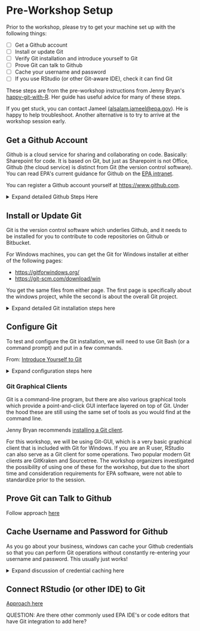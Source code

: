 # Pre-Workshop Setup

Prior to the workshop, please try to get your machine set up with the following things:

- [ ] Get a Github account
- [ ] Install or update Git
- [ ] Verify Git installation and introduce yourself to Git
- [ ] Prove Git can talk to Github
- [ ] Cache your username and password
- [ ] If you use RStudio (or other Git-aware IDE), check it can find Git

These steps are from the pre-workshop instructions from Jenny Bryan's [happy-git-with-R](http://happygitwithr.com/workshops). Her guide has useful advice for many of these steps.

If you get stuck, you can contact Jameel (alsalam.jameel@epa.gov). He is happy to help troubleshoot. Another alternative is to try to arrive at the workshop session early.


## Get a Github Account

Github is a cloud service for sharing and collaborating on code. Basically: Sharepoint for code. It is based on Git, but just as Sharepoint is not Office, Github (the cloud service) is distinct from Git (the version control software). You can read EPA's current guidance for Github on the [EPA intranet](https://www.epa.gov/webguide/github-guidance).

You can register a Github account yourself at https://www.github.com. 

<details>
  <summary>Expand detailed Github Steps Here</summary>
  

![](img/github/01_github_signup.png)

You probably want to choose a generic username like `jameelalsalam` and associate your EPA email address with it.

While most things about your account can be changed later, it is hard to change the username. Jenny Bryan has some [discussion  here](http://happygitwithr.com/github-acct.html#github-acct). 

A Github account can be associated with multiple email addresses. The EPA Github Guidance states that EPA employees should [create a new account associated with their EPA email address](https://www.epa.gov/webguide/github-guidance#who) when contributing to a repository associated with the EPA organization. However, Github recommends that users have only [one account for both personal and professional repositories](https://help.github.com/articles/merging-multiple-user-accounts/). 

![](img/github/02_signup.png)

The page that opens next can be skipped, unless you want to provide Microsoft some information about yourself.

![](img/github/03_signup.png)

You are now inside Github. Click the button **"Start a Project"**

![](img/github/04_start_proj.png)

A page will open, where you will be asked to confirm your email.

![](img/github/05_confirm_email.png)

Log in to the email account you used to register and confirm your account registration. This concludes teh Github registration process.

![](img/github/05_confirm_email2.png)

</details>

## Install or Update Git

Git is the version control software which underlies Github, and it needs to be installed for you to contribute to code repositories on Github or Bitbucket.

For Windows machines, you can get the Git for Windows installer at either of the following pages:
* https://gitforwindows.org/
* https://git-scm.com/download/win

You get the same files from either page. The first page is specifically about the windows project, while the second is about the overall Git project.

<details>
  <summary>Expand detailed Git installation steps here</summary>

### Free Software

Git is free, open-source software. As part of the workshop we are trying to arrange a BigFix push such that a Git installation could be pushed to everyones' computer by EISD (formerly EZtech) remotely. If you are using a personal computer for the workshop, or if your office is not supported by EISD, or if you just want to be on the safe side, go on ahead.

Make sure to do your free software request form in advance! EISD uses these forms to track software installs. The following language could be used:

Link to [free software form on sharepoint](https://usepa.sharepoint.com/sites/EZForms/SitePages/Home.aspx)

**Justification:** Git is a version control system (VCS) used to track changes and collaborate on code development in conjunction with services such as Github and Bitbucket. Git and Github allows developers to follow open source projects, share code, and track code changes through the development process. Git is necessary for using the EPA Github account or Bitbucket server. The windows version of Git ("Git for Windows") is available for download here: https://gitforwindows.org/
**Software Title:** Git


### Install Location

Make sure you know where Git is installed! Some places it may have ended up:

* `C:\Program Files\Git`
* `C:\Users\<USERNAME>\AppData\Local\Programs\Git`
* `C:\Users\<USERNAME>\Programs\Git\`
    
(Note that the `AppData` directory is hidden.)

It is possible to install Git in a user directory for easy updating later.

Another way to try to find a Git installation or to test that Git is accessible is to type `where git` from Git-Bash or a command prompt.


### Options

During the installation process, the installer asks several questions about how you would like to set up Git for Windows. I have found the default options to work well! (and you can change them later anyway)

If you want the details, screenshots and commentary are below.



1.	Install default components including Git Bash and Git GUI

Git Bash is a unix-like command prompt for using Git. Git-GUI is a basic graphical interface, again for using Git. We will use both in the workshop.

![](img/git_install/01_gitinstall_components.PNG)


2.	Nano editor

Git occasionally needs a command line text editor, this determines what it will open. I have found nano easier than vim, but neither is particularly natural.

![](img/git_install/02_git_editor_default.PNG)


3.	Use Git from the windows command prompt

![](img/git_install/03_git_cmd_path.PNG)


4.	Default OpenSSL library

![](img/git_install/04_git_https_backend.PNG)


5.	Checkout Windows-style, commit Unix-style.

This option ensures that people on Windows, Mac, and Linux machines can all collaborate on the same files. Since most EPA users are on windows, this probably usually isn't a big deal in any case.

![](img/git_install/05_git_line_endings.PNG)


6.	Use MinTTY (the default terminal)

![](img/git_install/06_git_terminal.PNG)


7.	Credential manager. When you access your Github account, Git will ask for your username and password. The windows credential manager will cache your password so that you don't need to re-enter it every time. In addition, you can access your cached credentials later by going to Control Panel > Credential Manager > Windows Credentials > Generic Credentials

![](img/git_install/07_git_credential_mgr.PNG)

</details>


## Configure Git 

To test and configure the Git installation, we will need to use Git Bash (or a command prompt) and put in a few commands.

From: [Introduce Yourself to Git](http://happygitwithr.com/hello-git.html)

<details>
  <summary>Expand configuration steps here</summary>

To open Git Bash, you can search for it in the start menu:

![](img/git_config/01_startmenu.png)

This will open up the Bash terminal. The prompt looks a little different than you might be used to. You can use `pwd` to find out what directory you are in.

![](img/git_config/02_bash_pwd.png)

I like to pin Git-Bash to the task bar for easy access by right-clicking:

![](img/git_config/03_pin_bash.png)

To see whether Git is working, type the following:

    git --version
    
Hopefully you see something like:

![](img/git_config/04a_git_version_bash.png)


Configure Git by adding your user name and email

    git config --global user.name "Sharon D Kenny"
    git config --global user.email sharon.d.kenny@gmail.com
    
![](img/git_config/05_config.png)

This sort of approach can be used for other configuration to. If you use Notepad++, maybe you want to tell Git to use that for your text editor:

![](img/git_config/06_change_editor.png)

Confirm the configuration entries you provided:

    git config --global --list

![](img/preworkshop/05_verify_entries.png)

</details>

### Git Graphical Clients

Git is a command-line program, but there are also various graphical tools which provide a point-and-click GUI interface layered on top of Git. Under the hood these are still using the same set of tools as you would find at the command line.

Jenny Bryan recommends [installing a Git client](http://happygitwithr.com/git-client.html). 

For this workshop, we will be using Git-GUI, which is a very basic graphical client that is included with Git for Windows. If you are an R user, RStudio can also serve as a Git client for some operations. Two popular modern Git clients are GitKraken and Sourcetree. The workshop organizers investigated the possibility of using one of these for the workshop, but due to the short time and consideration requirements for EPA software, were not able to standardize prior to the session.


## Prove Git can Talk to Github

Follow approach [here](http://happygitwithr.com/push-pull-github.html)



## Cache Username and Password for Github

As you go about your business, windows can cache your Github credentials so that you can perform Git operations without constantly re-entering your username and password. This usually just works!

<details>
  <summary>Expand discussion of credential caching here</summary>

Follow approach [here](http://happygitwithr.com/credential-caching.html)

If you selected the defaults when installing Git, then you are using the [Git credential manager for windows](https://github.com/Microsoft/Git-Credential-Manager-for-Windows/wiki/How-the-Git-Credential-Managers-works) to cache your passwords. This is a Git feature provided by Microsoft and works by storing saved passwords in the regular Windows store based on url. 

Because the Windows credential store works on url, you can't cache credentials for two different accounts for the same url (e.g., if you have both work and personal Github accounts). If you need to delete stored credentials, you can go to:

    Control Panel >> Credential Manager >> Windows Credentials >> Generic Credentials

![](img/win_cred_mgr/ctrlpanel.png)

Once you have some cached credentials, they will show up as something like:

    git:https://github.com

![](img/win_cred_mgr/credential_github.png)

</details>

## Connect RStudio (or other IDE) to Git

[Approach here](http://happygitwithr.com/rstudio-git-github.html)

QUESTION: Are there other commonly used EPA IDE's or code editors that have Git integration to add here?



